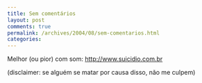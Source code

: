 ```yaml
---
title: Sem comentários
layout: post
comments: true
permalink: /archives/2004/08/sem-comentarios.html
categories:
---
```

Melhor (ou pior) com som: <a href="http://www.suicidio.com.br" >http://www.suicidio.com.br</a>

(disclaimer: se alguém se matar por causa disso, não me culpem)